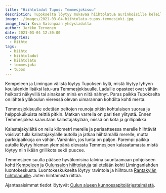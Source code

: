 ```yaml
---
title: "Hiihtoladut Tupos: Temmesjokisuu"
description: Tupokselta löytyy mukavaa hiihtolatua aurinkoisille keleille. Kylän keskuksesta pääsee helposti merelle, mistä lähtee yhdysladut Limingan sekä Kempeleen suuntaan.
image: ./images/2021-03-04-hiihtolatu-tupos-temmesjoki.jpg
image_text: Kuva Salonpään yhdysladulta
author: Jarkko Tervonen
date: 2021-03-04 12:30:00
categories:
  - Hiihto
tags:
  - hiihto
  - hiihtoladut
  - hiihtolatu
  - temmesjoki
  - tupos
---
```

Kempeleen ja Limingan välistä löytyy Tupoksen kylä, mistä löytyy lyhyen koululenkin lisäksi latu-ura Temmesjokisuulle. Laduille opasteet ovat vähän heikosti näkyvillä tai ainakaan minä en niitä nähnyt. Paras paikka Tupokselta on lähteä yläkoulun vieressä olevan uimarannan kohdilta kohti merta.

Temmesjokisuulle edetään peltojen reunoja pitkin kohtalaisen suoraa ja helppokulkuista reittiä pitkin. Matkan varrella on pari tien ylitystä. Ennen Temmesjokea saavutaan kalastajakylään, missä on kota ja grillipaikka.

Kalastajakylältä on reilu kilometri merelle ja periaatteessa merelle hiihtävät voisivat tulla kalastajakylälle autolla ja jatkaa hiihtämällä merelle, mutta parkkipaikkoja on vähän. Varsinkin, jos lunta on paljon. Parempi paikka autolle löytyy hieman ylempänä olevasta Temmesjoen kalasatamasta mistä löytyy niin ikään grillikota sekä puucee.

Temmesjoen suulta pääsee hyvälumisina talvina suuntaamaan pohjoiseen kohti [Kempeleen](/2021/02/17/hiihtoladut-kempele-leton-latu/) ja [Oulunsalon hiihtolatuja](/2021/01/20/hiihtoladut-oulunsalo-lentokentaen-ympaeryslatu/) tai etelään kohti Liminganlahden luontokeskusta. Luontokeskukselta löytyy ravintola ja hiihtoura [Rantakylän hiihtoladuille](/2021/01/22/hiihtoladut-liminka-rantakylaen-hiihtolatu/). Joten hiihtämistä riittää.

Ajantasaisimmat tiedot löytyvät [Oulun alueen kunnossapitojärjestelmästä](https://oulu.fluentprogress.fi/outdoors).
